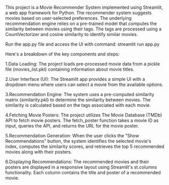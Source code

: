 This project is a Movie Recommender System implemented using Streamlit, a web app framework for Python. 
The recommender system suggests movies based on user-selected preferences. 
The underlying recommendation engine relies on a pre-trained model that computes the similarity between movies using their tags. 
The tags are processed using a CountVectorizer and cosine similarity to identify similar movies.

Run the app.py file and access the UI with command:  streamlit run app.py 

Here's a breakdown of the key components and steps:

1.Data Loading:
The project loads pre-processed movie data from a pickle file (movies_list.pkl) containing information about movie titles.

2.User Interface (UI):
The Streamlit app provides a simple UI with a dropdown menu where users can select a movie from the available options.

3.Recommendation Engine:
The system uses a pre-computed similarity matrix (similarity.pkl) to determine the similarity between movies. The similarity is calculated based on the tags associated with each movie.

4.Fetching Movie Posters:
The project utilizes The Movie Database (TMDb) API to fetch movie posters. The fetch_poster function takes a movie ID as input, queries the API, and returns the URL for the movie poster.

5.Recommendation Generation:
When the user clicks the "Show Recommendations" button, the system identifies the selected movie's index, computes the similarity scores, and retrieves the top 5 recommended movies along with their posters.

6.Displaying Recommendations:
The recommended movies and their posters are displayed in a responsive layout using Streamlit's st.columns functionality. Each column contains the title and poster of a recommended movie.
